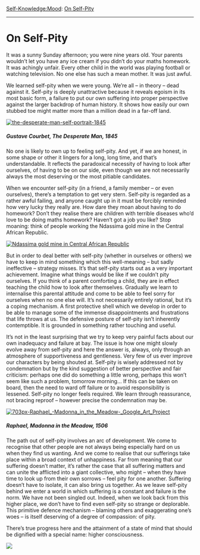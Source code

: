 [Self-Knowledge:](https://www.theschooloflife.com/thebookoflife/category/self-knowledge/)[Mood](https://www.theschooloflife.com/thebookoflife/category/self-knowledge/mood/): [On Self-Pity](https://www.theschooloflife.com/thebookoflife/on-self-pity/)

* * *

# On Self-Pity

It was a sunny Sunday afternoon; you were nine years old. Your parents wouldn’t let you have any ice cream if you didn’t do your maths homework. It was achingly unfair. Every other child in the world was playing football or watching television. No one else has such a mean mother. It was just awful.

We learned self-pity when we were young. We’re all – in theory – dead against it. Self-pity is deeply unattractive because it reveals egoism in its most basic form, a failure to put our own suffering into proper perspective against the larger backdrop of human history. It shows how easily our own stubbed toe might matter more than a million dead in a far-off land.

[![the-desperate-man-self-portrait-1845](https://www.theschooloflife.com/thebookoflife/wp-content/uploads/2014/11/the-desperate-man-self-portrait-1845.jpg)](http://www.thebookoflife.org/wp-content/uploads/2014/11/the-desperate-man-self-portrait-1845.jpg)

##### Gustave Courbet, _The Desperate Man_, 1845

No one is likely to own up to feeling self-pity. And yet, if we are honest, in some shape or other it lingers for a long, long time, and that’s understandable. It reflects the paradoxical necessity of having to look after ourselves, of having to be on our side, even though we are not necessarily always the most deserving or the most pitiable candidates.

When we encounter self-pity (in a friend, a family member – or even ourselves), there’s a temptation to get very stern. Self-pity is regarded as a rather awful failing, and anyone caught up in it must be forcibly reminded how very lucky they really are. How dare they moan about having to do homework? Don’t they realise there are children with terrible diseases who’d love to be doing maths homework? Haven’t got a job you like? Stop moaning: think of people working the Ndassima gold mine in the Central African Republic.

[![Ndassima gold mine in Central African Republic](https://www.theschooloflife.com/thebookoflife/wp-content/uploads/2014/11/451638144.jpg)](http://www.thebookoflife.org/wp-content/uploads/2014/11/451638144.jpg)

But in order to deal better with self-pity (whether in ourselves or others) we have to keep in mind something which this well-meaning – but sadly ineffective – strategy misses. It’s that self-pity starts out as a very important achievement. Imagine what things would be like if we couldn’t pity ourselves. If you think of a parent comforting a child, they are in effect teaching the child how to look after themselves. Gradually we learn to internalise this parental attitude and come to be able to feel sorry for ourselves when no one else will. It’s not necessarily entirely rational, but it’s a coping mechanism. A first protective shell which we develop in order to be able to manage some of the immense disappointments and frustrations that life throws at us. The defensive posture of self-pity isn’t inherently contemptible. It is grounded in something rather touching and useful.

It’s not in the least surprising that we try to keep very painful facts about our own inadequacy and failure at bay. The issue is how one might slowly evolve away from self-pity and here the answer is, always, only through an atmosphere of supportiveness and gentleness. Very few of us ever improve our characters by being shouted at. Self-pity is wisely addressed not by condemnation but by the kind suggestion of better perspective and fair criticism: perhaps one did do something a little wrong, perhaps this won’t seem like such a problem, tomorrow morning… If this can be taken on board, then the need to ward off failure or to avoid responsibility is lessened. Self-pity no longer feels required. We learn through reassurance, not bracing reproof – however precise the condemnation may be.

[![703px-Raphael_-_Madonna_in_the_Meadow_-_Google_Art_Project](https://www.theschooloflife.com/thebookoflife/wp-content/uploads/2014/11/703px-Raphael_-_Madonna_in_the_Meadow_-_Google_Art_Project1.jpg)](http://www.thebookoflife.org/wp-content/uploads/2014/11/703px-Raphael_-_Madonna_in_the_Meadow_-_Google_Art_Project1.jpg)

##### Raphael, Madonna in the Meadow, 1506

The path out of self-pity involves an arc of development. We come to recognise that other people are not always being especially hard on us when they find us wanting. And we come to realise that our sufferings take place within a broad context of unhappiness. Far from meaning that our suffering doesn’t matter, it’s rather the case that all suffering matters and can unite the afflicted into a giant collective, who might – when they have time to look up from their own sorrows – feel pity for one another. Suffering doesn’t have to isolate, it can also bring us together. As we leave self-pity behind we enter a world in which suffering is a constant and failure is the norm. We have not been singled out. Indeed, when we look back from this higher place, we don’t have to find even self-pity so strange or deplorable. This primitive defence mechanism – blaming others and exaggerating one’s woes – is itself deserving of a degree of compassion: of pity.

There’s true progress here and the attainment of a state of mind that should be dignified with a special name: higher consciousness.&nbsp;

[![](https://img.youtube.com/vi/xYX74Ddbzs0/0.jpg)](https://www.youtube.com/embed/xYX74Ddbzs0 '')
